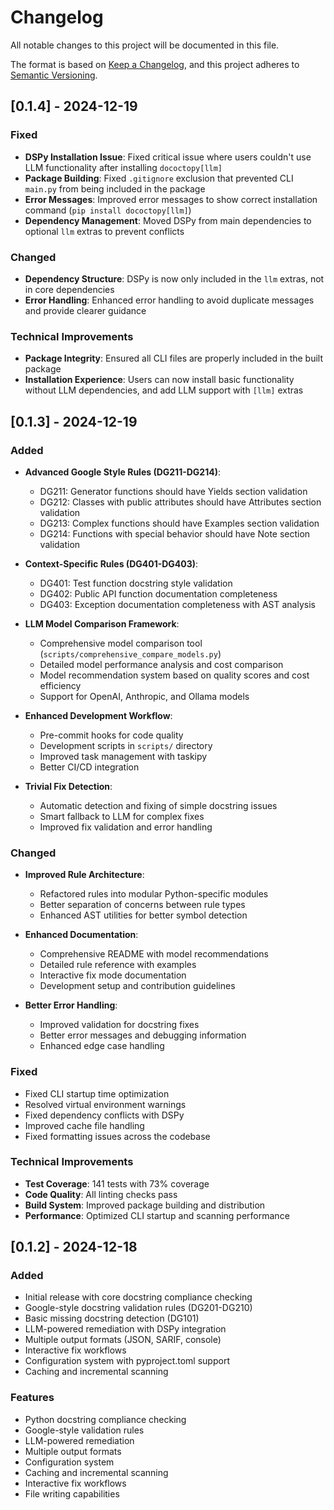 # Changelog

All notable changes to this project will be documented in this file.

The format is based on [Keep a Changelog](https://keepachangelog.com/en/1.0.0/),
and this project adheres to [Semantic Versioning](https://semver.org/spec/v2.0.0.html).

## [0.1.4] - 2024-12-19

### Fixed
- **DSPy Installation Issue**: Fixed critical issue where users couldn't use LLM functionality after installing `dococtopy[llm]`
- **Package Building**: Fixed `.gitignore` exclusion that prevented CLI `main.py` from being included in the package
- **Error Messages**: Improved error messages to show correct installation command (`pip install dococtopy[llm]`)
- **Dependency Management**: Moved DSPy from main dependencies to optional `llm` extras to prevent conflicts

### Changed
- **Dependency Structure**: DSPy is now only included in the `llm` extras, not in core dependencies
- **Error Handling**: Enhanced error handling to avoid duplicate messages and provide clearer guidance

### Technical Improvements
- **Package Integrity**: Ensured all CLI files are properly included in the built package
- **Installation Experience**: Users can now install basic functionality without LLM dependencies, and add LLM support with `[llm]` extras

## [0.1.3] - 2024-12-19

### Added
- **Advanced Google Style Rules (DG211-DG214)**:
  - DG211: Generator functions should have Yields section validation
  - DG212: Classes with public attributes should have Attributes section validation
  - DG213: Complex functions should have Examples section validation
  - DG214: Functions with special behavior should have Note section validation

- **Context-Specific Rules (DG401-DG403)**:
  - DG401: Test function docstring style validation
  - DG402: Public API function documentation completeness
  - DG403: Exception documentation completeness with AST analysis

- **LLM Model Comparison Framework**:
  - Comprehensive model comparison tool (`scripts/comprehensive_compare_models.py`)
  - Detailed model performance analysis and cost comparison
  - Model recommendation system based on quality scores and cost efficiency
  - Support for OpenAI, Anthropic, and Ollama models

- **Enhanced Development Workflow**:
  - Pre-commit hooks for code quality
  - Development scripts in `scripts/` directory
  - Improved task management with taskipy
  - Better CI/CD integration

- **Trivial Fix Detection**:
  - Automatic detection and fixing of simple docstring issues
  - Smart fallback to LLM for complex fixes
  - Improved fix validation and error handling

### Changed
- **Improved Rule Architecture**:
  - Refactored rules into modular Python-specific modules
  - Better separation of concerns between rule types
  - Enhanced AST utilities for better symbol detection

- **Enhanced Documentation**:
  - Comprehensive README with model recommendations
  - Detailed rule reference with examples
  - Interactive fix mode documentation
  - Development setup and contribution guidelines

- **Better Error Handling**:
  - Improved validation for docstring fixes
  - Better error messages and debugging information
  - Enhanced edge case handling

### Fixed
- Fixed CLI startup time optimization
- Resolved virtual environment warnings
- Fixed dependency conflicts with DSPy
- Improved cache file handling
- Fixed formatting issues across the codebase

### Technical Improvements
- **Test Coverage**: 141 tests with 73% coverage
- **Code Quality**: All linting checks pass
- **Build System**: Improved package building and distribution
- **Performance**: Optimized CLI startup and scanning performance

## [0.1.2] - 2024-12-18

### Added
- Initial release with core docstring compliance checking
- Google-style docstring validation rules (DG201-DG210)
- Basic missing docstring detection (DG101)
- LLM-powered remediation with DSPy integration
- Multiple output formats (JSON, SARIF, console)
- Interactive fix workflows
- Configuration system with pyproject.toml support
- Caching and incremental scanning

### Features
- Python docstring compliance checking
- Google-style validation rules
- LLM-powered remediation
- Multiple output formats
- Configuration system
- Caching and incremental scanning
- Interactive fix workflows
- File writing capabilities
